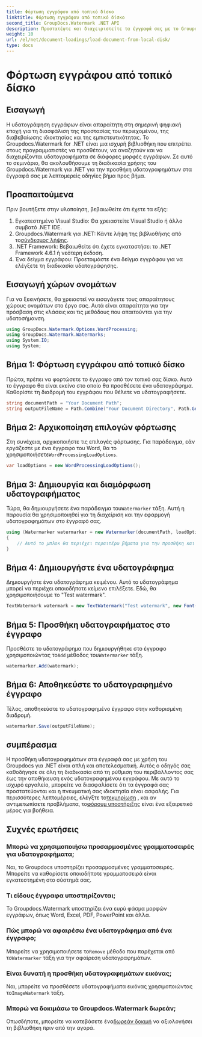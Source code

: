 ```yaml
---
title: Φόρτωση εγγράφου από τοπικό δίσκο
linktitle: Φόρτωση εγγράφου από τοπικό δίσκο
second_title: GroupDocs.Watermark .NET API
description: Προστατέψτε και διαχειριστείτε τα έγγραφά σας με το Groupdocs για το .NET. Ακολουθήστε τον λεπτομερή οδηγό μας για να προσθέσετε υδατογραφήματα απρόσκοπτα.
weight: 10
url: /el/net/document-loadings/load-document-from-local-disk/
type: docs
---
```

# Φόρτωση εγγράφου από τοπικό δίσκο

## Εισαγωγή
Η υδατογράφηση εγγράφων είναι απαραίτητη στη σημερινή ψηφιακή εποχή για τη διασφάλιση της προστασίας του περιεχομένου, της διαβεβαίωσης ιδιοκτησίας και της εμπιστευτικότητας. Το Groupdocs.Watermark for .NET είναι μια ισχυρή βιβλιοθήκη που επιτρέπει στους προγραμματιστές να προσθέτουν, να αναζητούν και να διαχειρίζονται υδατογραφήματα σε διάφορες μορφές εγγράφων. Σε αυτό το σεμινάριο, θα ακολουθήσουμε τη διαδικασία χρήσης του Groupdocs.Watermark για .NET για την προσθήκη υδατογραφημάτων στα έγγραφά σας με λεπτομερείς οδηγίες βήμα προς βήμα.
## Προαπαιτούμενα
Πριν βουτήξετε στην υλοποίηση, βεβαιωθείτε ότι έχετε τα εξής:
1. Εγκατεστημένο Visual Studio: Θα χρειαστείτε Visual Studio ή άλλο συμβατό .NET IDE.
2.  Groupdocs.Watermark για .NET: Κάντε λήψη της βιβλιοθήκης από το[σύνδεσμος λήψης](https://releases.groupdocs.com/Watermark/net/).
3. .NET Framework: Βεβαιωθείτε ότι έχετε εγκαταστήσει το .NET Framework 4.6.1 ή νεότερη έκδοση.
4. Ένα δείγμα εγγράφου: Προετοιμάστε ένα δείγμα εγγράφου για να ελέγξετε τη διαδικασία υδατογράφησης.
## Εισαγωγή χώρων ονομάτων
Για να ξεκινήσετε, θα χρειαστεί να εισαγάγετε τους απαραίτητους χώρους ονομάτων στο έργο σας. Αυτά είναι απαραίτητα για την πρόσβαση στις κλάσεις και τις μεθόδους που απαιτούνται για την υδατοσήμανση.
```csharp
using GroupDocs.Watermark.Options.WordProcessing;
using GroupDocs.Watermark.Watermarks;
using System.IO;
using System;
```
## Βήμα 1: Φόρτωση εγγράφου από τοπικό δίσκο
Πρώτα, πρέπει να φορτώσετε το έγγραφο από τον τοπικό σας δίσκο. Αυτό το έγγραφο θα είναι εκείνο στο οποίο θα προσθέσετε ένα υδατογράφημα.
Καθορίστε τη διαδρομή του εγγράφου που θέλετε να υδατογραφήσετε.
```csharp
string documentPath = "Your Document Path";
string outputFileName = Path.Combine("Your Document Directory", Path.GetFileName(documentPath));
```
## Βήμα 2: Αρχικοποίηση επιλογών φόρτωσης
 Στη συνέχεια, αρχικοποιήστε τις επιλογές φόρτωσης. Για παράδειγμα, εάν εργάζεστε με ένα έγγραφο του Word, θα το χρησιμοποιήσετε`WordProcessingLoadOptions`.
```csharp
var loadOptions = new WordProcessingLoadOptions();
```
## Βήμα 3: Δημιουργία και διαμόρφωση υδατογραφήματος
 Τώρα, θα δημιουργήσετε ένα παράδειγμα του`Watermarker` τάξη. Αυτή η παρουσία θα χρησιμοποιηθεί για τη διαχείριση και την εφαρμογή υδατογραφημάτων στο έγγραφό σας.
```csharp
using (Watermarker watermarker = new Watermarker(documentPath, loadOptions))
{
    // Αυτό το μπλοκ θα περιέχει περαιτέρω βήματα για την προσθήκη και αποθήκευση του υδατογραφήματος
}
```
## Βήμα 4: Δημιουργήστε ένα υδατογράφημα
Δημιουργήστε ένα υδατογράφημα κειμένου. Αυτό το υδατογράφημα μπορεί να περιέχει οποιοδήποτε κείμενο επιλέξετε. Εδώ, θα χρησιμοποιήσουμε το "Test watermark".
```csharp
TextWatermark watermark = new TextWatermark("Test watermark", new Font("Arial", 12));
```
## Βήμα 5: Προσθήκη υδατογραφήματος στο έγγραφο
Προσθέστε το υδατογράφημα που δημιουργήθηκε στο έγγραφο χρησιμοποιώντας το`Add` μέθοδος του`Watermarker` τάξη.
```csharp
watermarker.Add(watermark);
```
## Βήμα 6: Αποθηκεύστε το υδατογραφημένο έγγραφο
Τέλος, αποθηκεύστε το υδατογραφημένο έγγραφο στην καθορισμένη διαδρομή.
```csharp
watermarker.Save(outputFileName);
```

## συμπέρασμα
Η προσθήκη υδατογραφημάτων στα έγγραφά σας με χρήση του Groupdocs για .NET είναι απλή και αποτελεσματική. Αυτός ο οδηγός σας καθοδήγησε σε όλη τη διαδικασία από τη ρύθμιση του περιβάλλοντος σας έως την αποθήκευση ενός υδατογραφημένου εγγράφου. Με αυτό το ισχυρό εργαλείο, μπορείτε να διασφαλίσετε ότι τα έγγραφά σας προστατεύονται και η πνευματική σας ιδιοκτησία είναι ασφαλής. 
 Για περισσότερες λεπτομέρειες, ελέγξτε το[τεκμηρίωση](https://tutorials.groupdocs.com/Watermark/net/) , και αν αντιμετωπίσετε προβλήματα, το[φόρουμ υποστήριξης](https://forum.groupdocs.com/c/watermark/19) είναι ένα εξαιρετικό μέρος για βοήθεια. 
## Συχνές ερωτήσεις
### Μπορώ να χρησιμοποιήσω προσαρμοσμένες γραμματοσειρές για υδατογραφήματα;
Ναι, το Groupdocs υποστηρίζει προσαρμοσμένες γραμματοσειρές. Μπορείτε να καθορίσετε οποιαδήποτε γραμματοσειρά είναι εγκατεστημένη στο σύστημά σας.
### Τι είδους έγγραφα υποστηρίζονται;
Το Groupdocs.Watermark υποστηρίζει ένα ευρύ φάσμα μορφών εγγράφων, όπως Word, Excel, PDF, PowerPoint και άλλα.
### Πώς μπορώ να αφαιρέσω ένα υδατογράφημα από ένα έγγραφο;
 Μπορείτε να χρησιμοποιήσετε το`Remove` μέθοδο που παρέχεται από το`Watermarker` τάξη για την αφαίρεση υδατογραφημάτων.
### Είναι δυνατή η προσθήκη υδατογραφημάτων εικόνας;
 Ναι, μπορείτε να προσθέσετε υδατογραφήματα εικόνας χρησιμοποιώντας το`ImageWatermark` τάξη.
### Μπορώ να δοκιμάσω το Groupdocs.Watermark δωρεάν;
 Οπωσδήποτε, μπορείτε να κατεβάσετε ένα[δωρεάν δοκιμή](https://releases.groupdocs.com/) να αξιολογήσει τη βιβλιοθήκη πριν από την αγορά.